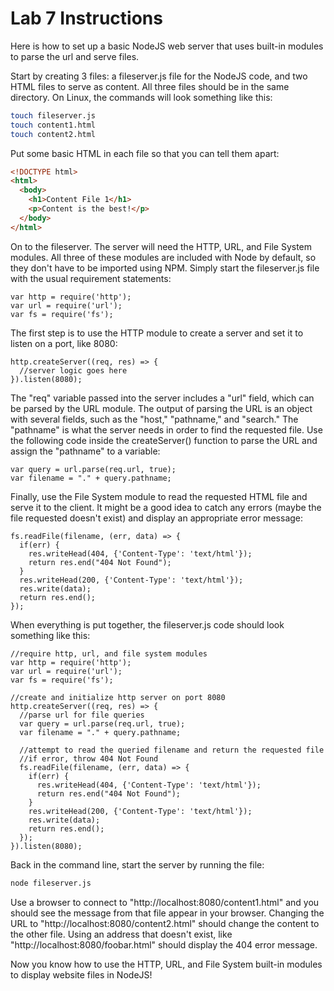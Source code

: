 # Lab 7 Instructions

Here is how to set up a basic NodeJS web server that uses built-in modules to parse the url and serve files.

Start by creating 3 files: a fileserver.js file for the NodeJS code, and two HTML files to serve as content. All three files should be in the same directory.
On Linux, the commands will look something like this:

```bash
touch fileserver.js
touch content1.html
touch content2.html
```

Put some basic HTML in each file so that you can tell them apart:

```html
<!DOCTYPE html>
<html>
  <body>
    <h1>Content File 1</h1>
    <p>Content is the best!</p>
  </body>
</html>
```

On to the fileserver. The server will need the HTTP, URL, and File System modules.
All three of these modules are included with Node by default, so they don't have to be imported using NPM.
Simply start the fileserver.js file with the usual requirement statements:

```node
var http = require('http');
var url = require('url');
var fs = require('fs');
```

The first step is to use the HTTP module to create a server and set it to listen on a port, like 8080:

```node
http.createServer((req, res) => {
  //server logic goes here
}).listen(8080);
```

The "req" variable passed into the server includes a "url" field, which can be parsed by the URL module.
The output of parsing the URL is an object with several fields, such as the "host," "pathname," and "search."
The "pathname" is what the server needs in order to find the requested file.
Use the following code inside the createServer() function to parse the URL and assign the "pathname" to a variable:

```node
var query = url.parse(req.url, true);
var filename = "." + query.pathname;
```

Finally, use the File System module to read the requested HTML file and serve it to the client.
It might be a good idea to catch any errors (maybe the file requested doesn't exist) and display an appropriate error message:

```node
fs.readFile(filename, (err, data) => {
  if(err) {
    res.writeHead(404, {'Content-Type': 'text/html'});
    return res.end("404 Not Found");
  }
  res.writeHead(200, {'Content-Type': 'text/html'});
  res.write(data);
  return res.end();
});
```

When everything is put together, the fileserver.js code should look something like this:

```node
//require http, url, and file system modules
var http = require('http');
var url = require('url');
var fs = require('fs');

//create and initialize http server on port 8080
http.createServer((req, res) => {
  //parse url for file queries
  var query = url.parse(req.url, true);
  var filename = "." + query.pathname;

  //attempt to read the queried filename and return the requested file
  //if error, throw 404 Not Found
  fs.readFile(filename, (err, data) => {
    if(err) {
      res.writeHead(404, {'Content-Type': 'text/html'});
      return res.end("404 Not Found");
    }
    res.writeHead(200, {'Content-Type': 'text/html'});
    res.write(data);
    return res.end();
  });
}).listen(8080);
```
Back in the command line, start the server by running the file:

```bash
node fileserver.js
```

Use a browser to connect to "http://localhost:8080/content1.html" and you should see the message from that file appear in your browser.
Changing the URL to "http://localhost:8080/content2.html" should change the content to the other file.
Using an address that doesn't exist, like "http://localhost:8080/foobar.html" should display the 404 error message.

Now you know how to use the HTTP, URL, and File System built-in modules to display website files in NodeJS!
